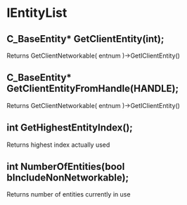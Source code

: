# IEntityList

## C\_BaseEntity\* GetClientEntity\(int\);

Returns GetClientNetworkable\( entnum \)-&gt;GetIClientEntity\(\)

## C\_BaseEntity\* GetClientEntityFromHandle\(HANDLE\);

Returns GetClientNetworkable\( entnum \)-&gt;GetIClientEntity\(\)

## int GetHighestEntityIndex\(\);

Returns highest index actually used

## int NumberOfEntities\(bool bIncludeNonNetworkable\);

Returns number of entities currently in use

